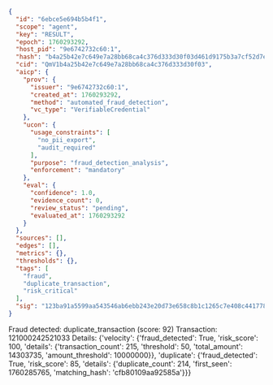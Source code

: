 ```json
{
  "id": "6ebce5e694b5b4f1",
  "scope": "agent",
  "key": "RESULT",
  "epoch": 1760293292,
  "host_pid": "9e6742732c60:1",
  "hash": "b4a25b42e7c649e7a28bb68ca4c376d333d30f03d461d9175b3a7cf52d7e2b69",
  "cid": "QmV1b4a25b42e7c649e7a28bb68ca4c376d333d30f03",
  "aicp": {
    "prov": {
      "issuer": "9e6742732c60:1",
      "created_at": 1760293292,
      "method": "automated_fraud_detection",
      "vc_type": "VerifiableCredential"
    },
    "ucon": {
      "usage_constraints": [
        "no_pii_export",
        "audit_required"
      ],
      "purpose": "fraud_detection_analysis",
      "enforcement": "mandatory"
    },
    "eval": {
      "confidence": 1.0,
      "evidence_count": 0,
      "review_status": "pending",
      "evaluated_at": 1760293292
    }
  },
  "sources": [],
  "edges": [],
  "metrics": {},
  "thresholds": {},
  "tags": [
    "fraud",
    "duplicate_transaction",
    "risk_critical"
  ],
  "sig": "123ba91a5599aa543546ab6ebb243e20d73e658c8b1c1265c7e408c441778924"
}
```

Fraud detected: duplicate_transaction (score: 92)
Transaction: 121000242521033
Details: {'velocity': {'fraud_detected': True, 'risk_score': 100, 'details': {'transaction_count': 215, 'threshold': 50, 'total_amount': 14303735, 'amount_threshold': 10000000}}, 'duplicate': {'fraud_detected': True, 'risk_score': 85, 'details': {'duplicate_count': 214, 'first_seen': 1760285765, 'matching_hash': 'cfb80109aa92585a'}}}